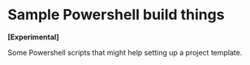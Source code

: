 # Sample Powershell build things

**[Experimental]**

Some Powershell scripts that might help setting up a project template.